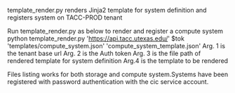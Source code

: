  template_render.py renders Jinja2 template for system definition and registers system on TACC-PROD tenant

Run template_render.py as below to render and register a compute system 
python template_render.py 'https://api.tacc.utexas.edu/' $tok 'templates/compute_system.json' 'compute_system_template.json'
Arg. 1 is the tenant base url
Arg. 2 is the Auth token 
Arg. 3 is the file path of rendered template for system definition 
Arg.4 is the template to be rendered

Files listing works for both storage and compute system.Systems have been registered with password authentication with the cic service account.


